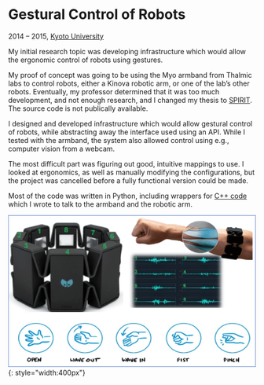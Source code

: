 # Gestural Control of Robots
2014 &ndash; 2015, [Kyoto University](../education/kyoto-u)

My initial research topic was developing infrastructure which would allow the ergonomic control of robots using gestures.

My proof of concept was going to be using the Myo armband from Thalmic labs to control robots,
either a Kinova robotic arm, or one of the lab’s other robots.
Eventually, my professor determined that it was too much development, and not enough research,
and I changed my thesis to [SPIRIT](spirit).
The source code is not publically available.

I designed and developed infrastructure which would allow gestural control of robots,
while abstracting away the interface used using an API.
While I tested with the armband, the system also allowed control using e.g., computer vision from a webcam.

The most difficult part was figuring out good, intuitive mappings to use.
I looked at ergonomics, as well as manually modifying the configurations,
but the project was cancelled before a fully functional version could be made.

Most of the code was written in Python, including wrappers for [C++ code](https://github.com/thalmiclabs) which I wrote to talk to the armband and the robotic arm.

![The Myo armband](../../assets/images/myo.png){: style="width:400px"}